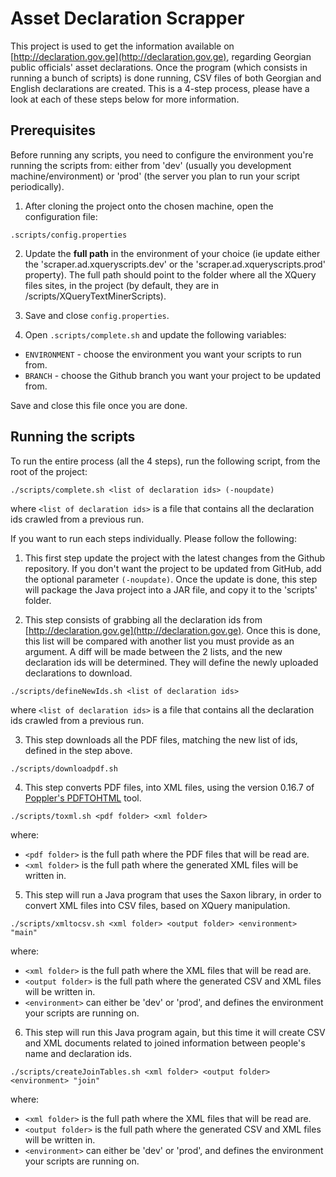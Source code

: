 Asset Declaration Scrapper
==========================

This project is used to get the information available on [http://declaration.gov.ge](http://declaration.gov.ge), regarding Georgian public officials' asset declarations. Once the program (which consists in running a bunch of scripts) is done running, CSV files of both Georgian and English declarations are created. This is a 4-step process, please have a look at each of these steps below for more information.

Prerequisites
-------------

Before running any scripts, you need to configure the environment you're running the scripts from: either from 'dev' (usually you development machine/environment) or 'prod' (the server you plan to run your script periodically).

1) After cloning the project onto the chosen machine, open the configuration file:

`.scripts/config.properties` 

2) Update the <b>full path</b> in the environment of your choice (ie update either the 'scraper.ad.xqueryscripts.dev' or the 'scraper.ad.xqueryscripts.prod' property).
The full path should point to the folder where all the XQuery files sites, in the project (by default, they are in /scripts/XQueryTextMinerScripts).

3) Save and close `config.properties`.

4) Open `.scripts/complete.sh` and update the following variables:

- `ENVIRONMENT` - choose the environment you want your scripts to run from.
- `BRANCH` - choose the Github branch you want your project to be updated from.

Save and close this file once you are done.

Running the scripts
-------------------

To run the entire process (all the 4 steps), run the following script, from the root of the project:

`./scripts/complete.sh <list of declaration ids> (-noupdate)`

where `<list of declaration ids>` is a file that contains all the declaration ids crawled from a previous run. 

If you want to run each steps individually. Please follow the following:

1) This first step update the project with the latest changes from the Github repository. If you don't want the project to be updated from GitHub, add the optional parameter `(-noupdate)`.
Once the update is done, this step will package the Java project into a JAR file, and copy it to the 'scripts' folder.

2) This step consists of grabbing all the declaration ids from [http://declaration.gov.ge](http://declaration.gov.ge). Once this is done, this list will be compared with another list you must provide as an argument. A diff will be made between the 2 lists, and the new declaration ids will be determined. They will define the newly uploaded declarations to download.

`./scripts/defineNewIds.sh <list of declaration ids>`

where `<list of declaration ids>` is a file that contains all the declaration ids crawled from a previous run. 

3) This step downloads all the PDF files, matching the new list of ids, defined in the step above.

`./scripts/downloadpdf.sh`

4) This step converts PDF files, into XML files, using the version 0.16.7 of [Poppler's PDFTOHTML](http://www.linuxfromscratch.org/blfs/view/svn/general/poppler.html) tool.

`./scripts/toxml.sh <pdf folder> <xml folder>`

where:

- `<pdf folder>` is the full path where the PDF files that will be read are.
- `<xml folder>` is the full path where the generated XML files will be written in.

5) This step will run a Java program that uses the Saxon library, in order to convert XML files into CSV files, based on XQuery manipulation.

`./scripts/xmltocsv.sh <xml folder> <output folder> <environment> "main"`

where:

- `<xml folder>` is the full path where the XML files that will be read are.
- `<output folder>` is the full path where the generated CSV and XML files will be written in.
- `<environment>` can either be 'dev' or 'prod', and defines the environment your scripts are running on.

6) This step will run this Java program again, but this time it will create CSV and XML documents related to joined information between people's name and declaration ids.

`./scripts/createJoinTables.sh <xml folder> <output folder> <environment> "join"`

where:

- `<xml folder>` is the full path where the XML files that will be read are.
- `<output folder>` is the full path where the generated CSV and XML files will be written in.
- `<environment>` can either be 'dev' or 'prod', and defines the environment your scripts are running on.
